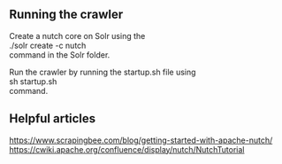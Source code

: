 ## Running the crawler

Create a nutch core on Solr using the  
./solr create -c nutch  
command in the Solr folder.

Run the crawler by running the startup.sh file using  
sh startup.sh  
command.

## Helpful articles

https://www.scrapingbee.com/blog/getting-started-with-apache-nutch/  
https://cwiki.apache.org/confluence/display/nutch/NutchTutorial
